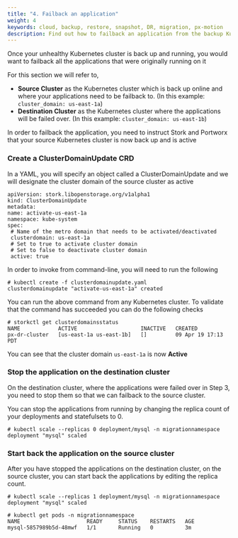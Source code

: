 ```yaml
---
title: "4. Failback an application"
weight: 4
keywords: cloud, backup, restore, snapshot, DR, migration, px-motion
description: Find out how to failback an application from the backup Kubernetes cluster to the original one.
---
```


Once your unhealthy Kubernetes cluster is back up and running, you would want to failback all the applications that were originally running on it

For this section we will refer to,

* **Source Cluster** as the Kubernetes cluster which is back up online and where your applications need to be failback to. (In this example: `cluster_domain: us-east-1a`)
* **Destination Cluster** as the Kubernetes cluster where the applications will be failed over. (In this example: `cluster_domain: us-east-1b`)

In order to failback the application, you need to instruct Stork and Portworx that your source Kubernetes cluster is now back up and is active

### Create a ClusterDomainUpdate CRD

 In a YAML, you will specify an object called a ClusterDomainUpdate and we will designate the cluster domain of the source cluster as active

 ```
 apiVersion: stork.libopenstorage.org/v1alpha1
kind: ClusterDomainUpdate
metadata:
 name: activate-us-east-1a
 namespace: kube-system
spec:
  # Name of the metro domain that needs to be activated/deactivated
  clusterdomain: us-east-1a
  # Set to true to activate cluster domain
  # Set to false to deactivate cluster domain
  active: true
 ```

In order to invoke from command-line, you will need to run the following

```
# kubectl create -f clusterdomainupdate.yaml
clusterdomainupdate "activate-us-east-1a" created
```

You can run the above command from any Kubernetes cluster. To validate that the command has succeeded you can do the following checks

```
# storkctl get clusterdomainsstatus
NAME            ACTIVE                    INACTIVE   CREATED
px-dr-cluster   [us-east-1a us-east-1b]   []         09 Apr 19 17:13 PDT
```

You can see that the cluster domain `us-east-1a` is now **Active**

### Stop the application on the destination cluster

On the destination cluster, where the applications were failed over in Step 3, you need to stop them so that we can failback to the source cluster.

You can stop the applications from running by changing the replica count of your deployments and statefulsets to 0. 

```
# kubectl scale --replicas 0 deployment/mysql -n migrationnamespace
deployment "mysql" scaled
```


### Start back the application on the source cluster
After you have stopped the applications on the destination cluster, on the source cluster, you can start back the applications by editing the replica count.

```
# kubectl scale --replicas 1 deployment/mysql -n migrationnamespace
deployment "mysql" scaled
```


```
# kubectl get pods -n migrationnamespace
NAME                     READY     STATUS    RESTARTS   AGE
mysql-5857989b5d-48mwf   1/1       Running   0          3m
```
